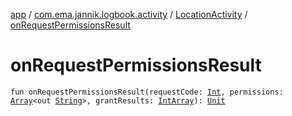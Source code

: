 [app](../../index.md) / [com.ema.jannik.logbook.activity](../index.md) / [LocationActivity](index.md) / [onRequestPermissionsResult](./on-request-permissions-result.md)

# onRequestPermissionsResult

`fun onRequestPermissionsResult(requestCode: `[`Int`](https://kotlinlang.org/api/latest/jvm/stdlib/kotlin/-int/index.html)`, permissions: `[`Array`](https://kotlinlang.org/api/latest/jvm/stdlib/kotlin/-array/index.html)`<out `[`String`](https://kotlinlang.org/api/latest/jvm/stdlib/kotlin/-string/index.html)`>, grantResults: `[`IntArray`](https://kotlinlang.org/api/latest/jvm/stdlib/kotlin/-int-array/index.html)`): `[`Unit`](https://kotlinlang.org/api/latest/jvm/stdlib/kotlin/-unit/index.html)